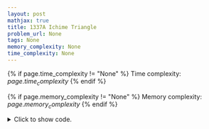 ```yaml
---
layout: post
mathjax: true
title: 1337A Ichime Triangle
problem_url: None
tags: None
memory_complexity: None
time_complexity: None
---
```




{% if page.time_complexity != "None" %}
Time complexity: ${{ page.time_complexity }}$
{% endif %}

{% if page.memory_complexity != "None" %}
Memory complexity: ${{ page.memory_complexity }}$
{% endif %}

<details>
<summary>
<p style="display:inline">Click to show code.</p>
</summary>
```cpp
{% raw %}
using namespace std;
int a, b, c, d;
int x, y, z;
int main(void)
{
    int t;
    cin >> t;
    while (t--)
    {
        cin >> a >> b >> c >> d;
        x = b;
        y = c;
        z = c;
        cout << x << " " << y << " " << z << endl;
    }
    return 0;
}

{% endraw %}
```
</details>

